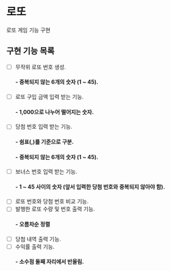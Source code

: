 # 로또

로또 게임 기능 구현

## 구현 기능 목록

- [ ] 무작위 로또 번호 생성.
  #### - 중복되지 않는 6개의 숫자 (1 ~ 45).
- [ ] 로또 구입 금액 입력 받는 기능.
  #### - 1,000으로 나누어 떨어지는 숫자.
- [ ] 당첨 번호 입력 받는 기능.
  #### - 쉼표(,)를 기준으로 구분.
  #### - 중복되지 않는 6개의 숫자 (1 ~ 45).
- [ ] 보너스 번호 입력 받는 기능.
  #### - 1 ~ 45 사이의 숫자 (앞서 입력한 당첨 번호와 중복되지 않아야 함).
- [ ] 로또 번호와 당첨 번호 비교 기능.
- [ ] 발행한 로또 수량 및 번호 출력 기능.
  #### - 오름차순 정렬
- [ ] 당첨 내역 출력 기능.
- [ ] 수익률 출력 기능.
  #### - 소수점 둘째 자리에서 반올림.